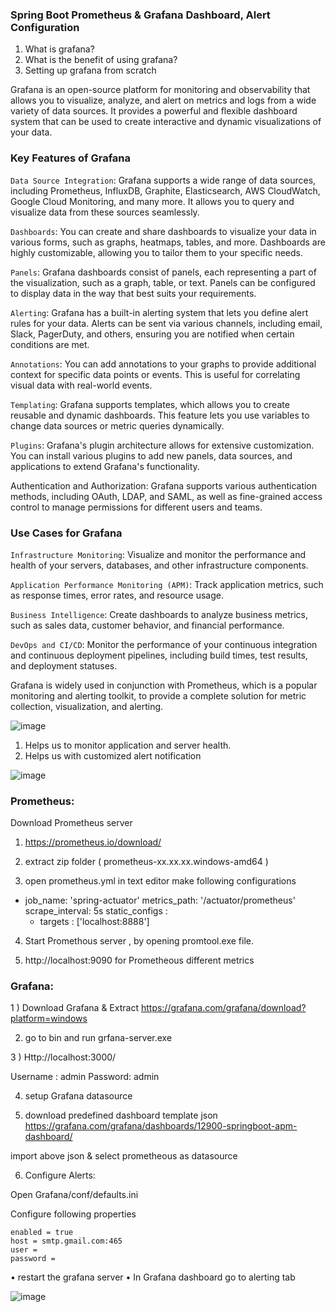 ### Spring Boot Prometheus & Grafana Dashboard, Alert Configuration

1. What is grafana?
2. What is the benefit of using grafana?
3. Setting up grafana from scratch

Grafana is an open-source platform for monitoring and observability that allows you to visualize, analyze, and alert on metrics and logs from a wide variety of data sources. It provides a powerful and flexible dashboard system that can be used to create interactive and dynamic visualizations of your data.

### Key Features of Grafana

`Data Source Integration`: Grafana supports a wide range of data sources, including Prometheus, InfluxDB, Graphite, Elasticsearch, AWS CloudWatch, Google Cloud Monitoring, and many more. It allows you to query and visualize data from these sources seamlessly.

`Dashboards`: You can create and share dashboards to visualize your data in various forms, such as graphs, heatmaps, tables, and more. Dashboards are highly customizable, allowing you to tailor them to your specific needs.

`Panels`: Grafana dashboards consist of panels, each representing a part of the visualization, such as a graph, table, or text. Panels can be configured to display data in the way that best suits your requirements.

`Alerting`: Grafana has a built-in alerting system that lets you define alert rules for your data. Alerts can be sent via various channels, including email, Slack, PagerDuty, and others, ensuring you are notified when certain conditions are met.

`Annotations`: You can add annotations to your graphs to provide additional context for specific data points or events. This is useful for correlating visual data with real-world events.

`Templating`: Grafana supports templates, which allows you to create reusable and dynamic dashboards. This feature lets you use variables to change data sources or metric queries dynamically.

`Plugins`: Grafana's plugin architecture allows for extensive customization. You can install various plugins to add new panels, data sources, and applications to extend Grafana's functionality.

Authentication and Authorization: Grafana supports various authentication methods, including OAuth, LDAP, and SAML, as well as fine-grained access control to manage permissions for different users and teams.

### Use Cases for Grafana

`Infrastructure Monitoring`: Visualize and monitor the performance and health of your servers, databases, and other infrastructure components.

`Application Performance Monitoring (APM)`: Track application metrics, such as response times, error rates, and resource usage.

`Business Intelligence`: Create dashboards to analyze business metrics, such as sales data, customer behavior, and financial performance.

`DevOps and CI/CD`: Monitor the performance of your continuous integration and continuous deployment pipelines, including build times, test results, and deployment statuses.

Grafana is widely used in conjunction with Prometheus, which is a popular monitoring and alerting toolkit, to provide a complete solution for metric collection, visualization, and alerting.

![image](https://github.com/BodduSatya/spring-boot-monitoring-prometheous-grafana/assets/24984593/b738e0ca-f013-4fe0-a89c-3623b7286de7)

1.	Helps us to monitor application and server health.
2.	Helps us with customized alert notification 

![image](https://github.com/BodduSatya/spring-boot-monitoring-prometheous-grafana/assets/24984593/0995efef-97a1-4d79-82be-7cf6d595625d)


### Prometheus:
Download Prometheus server
1) https://prometheus.io/download/

2) extract zip folder ( prometheus-xx.xx.xx.windows-amd64 )

3) open prometheus.yml in text editor make following configurations

- job_name: 'spring-actuator'
    metrics_path: '/actuator/prometheus'
    scrape_interval: 5s
    static_configs :
    - targets : ['localhost:8888']

4) Start Promethous server , by opening promtool.exe file.

5) http://localhost:9090 for Prometheous different metrics


### Grafana:

1 ) Download Grafana & Extract
https://grafana.com/grafana/download?platform=windows

2) go to bin and run grfana-server.exe

3 ) Http://localhost:3000/

Username : admin
Password: admin

4) setup Grafana datasource

5) download predefined dashboard template json
https://grafana.com/grafana/dashboards/12900-springboot-apm-dashboard/

import above json & select prometheous as datasource


6) Configure Alerts:

Open Grafana/conf/defaults.ini

Configure following properties

```
enabled = true
host = smtp.gmail.com:465
user =
password =
```

•	restart the grafana server
•	In Grafana dashboard go to alerting tab


![image](https://github.com/BodduSatya/spring-boot-monitoring-prometheous-grafana/assets/24984593/d32561f1-9c02-43ea-b4ed-d47548467b0e)

